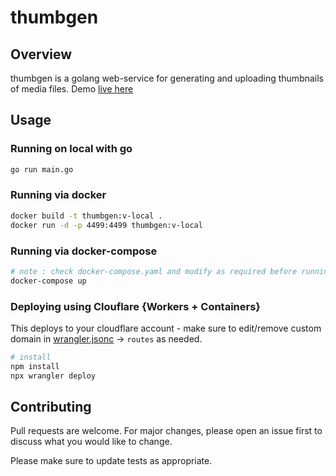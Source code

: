 # thumbgen

## Overview

thumbgen is a golang web-service for generating and uploading thumbnails of media files.
Demo [live here](https://thumbgen.pohawithpeanuts.com)


## Usage
### Running on local with go
```bash
go run main.go
```
### Running via docker
```bash
docker build -t thumbgen:v-local .
docker run -d -p 4499:4499 thumbgen:v-local
```

### Running via docker-compose
```bash
# note : check docker-compose.yaml and modify as required before running this
docker-compose up
```

### Deploying using Clouflare {Workers + Containers}

This deploys to your cloudflare account - make sure to edit/remove custom domain in [wrangler.jsonc](wrangler.jsonc) -> `routes` as needed. 

```bash
# install
npm install
npx wrangler deploy

```

## Contributing
Pull requests are welcome. For major changes, please open an issue first to discuss what you would like to change.

Please make sure to update tests as appropriate.